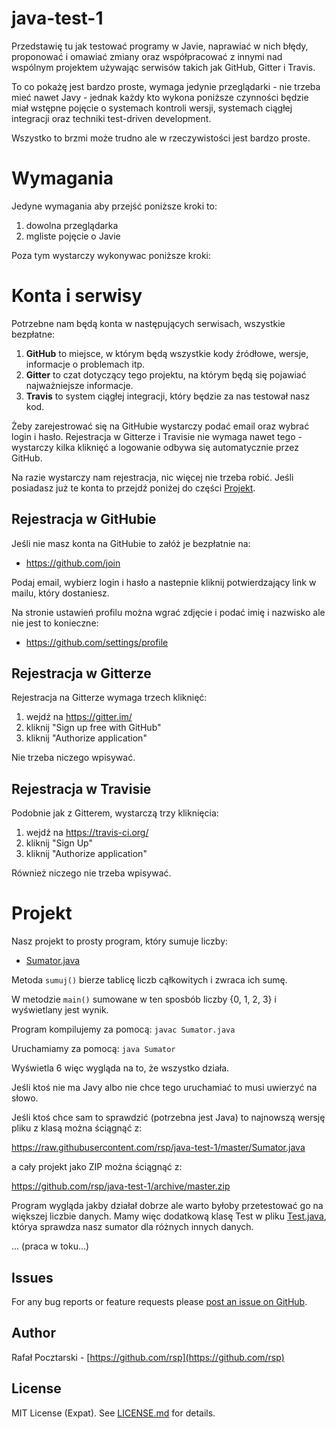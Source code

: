 java-test-1
===========

Przedstawię tu jak testować programy w Javie, naprawiać w nich błędy, proponować i omawiać zmiany oraz współpracować z innymi nad wspólnym projektem używając serwisów takich jak GitHub, Gitter i Travis.

To co pokażę jest bardzo proste, wymaga jedynie przeglądarki - nie trzeba mieć nawet Javy - jednak każdy kto wykona poniższe czynności będzie miał wstępne pojęcie o systemach kontroli wersji, systemach ciągłej integracji oraz techniki test-driven development.

Wszystko to brzmi może trudno ale w rzeczywistości jest bardzo proste.

Wymagania
=========
Jedyne wymagania aby przejść poniższe kroki to:

1. dowolna przeglądarka
2. mgliste pojęcie o Javie

Poza tym wystarczy wykonywac poniższe kroki:

Konta i serwisy
===============
Potrzebne nam będą konta w następujących serwisach, wszystkie bezpłatne:

1. **GitHub** to miejsce, w którym będą wszystkie kody źródłowe, wersje, informacje o problemach itp.
2. **Gitter** to czat dotyczący tego projektu, na którym będą się pojawiać najważniejsze informacje.
3. **Travis** to system ciągłej integracji, który będzie za nas testował nasz kod.

Żeby zarejestrować się na GitHubie wystarczy podać email oraz wybrać login i hasło. Rejestracja w Gitterze i Travisie nie wymaga nawet tego - wystarczy kilka kliknięć a logowanie odbywa się automatycznie przez GitHub.

Na razie wystarczy nam rejestracja, nic więcej nie trzeba robić. Jeśli posiadasz już te konta to przejdź poniżej do części [Projekt](#projekt).

Rejestracja w GitHubie
----------------------
Jeśli nie masz konta na GitHubie to załóż je bezpłatnie na:

* https://github.com/join

Podaj email, wybierz login i hasło a nastepnie kliknij potwierdzający link w mailu, który dostaniesz.

Na stronie ustawień profilu można wgrać zdjęcie i podać imię i nazwisko ale nie jest to konieczne:

* https://github.com/settings/profile

Rejestracja w Gitterze
----------------------
Rejestracja na Gitterze wymaga trzech kliknięć:

1. wejdź na https://gitter.im/
2. kliknij "Sign up free with GitHub"
3. kliknij "Authorize application"

Nie trzeba niczego wpisywać.

Rejestracja w Travisie
----------------------
Podobnie jak z Gitterem, wystarczą trzy kliknięcia:

1. wejdź na https://travis-ci.org/
2. kliknij "Sign Up"
3. kliknij "Authorize application"

Również niczego nie trzeba wpisywać.

Projekt
=======
Nasz projekt to prosty program, który sumuje liczby:

* [Sumator.java](Sumator.java)

Metoda `sumuj()` bierze tablicę liczb cąłkowitych i zwraca ich sumę.

W metodzie `main()` sumowane w ten sposbób liczby {0, 1, 2, 3} i wyświetlany jest wynik.

Program kompilujemy za pomocą: `javac Sumator.java`

Uruchamiamy za pomocą: `java Sumator`

Wyświetla 6 więc wygląda na to, że wszystko działa.

Jeśli ktoś nie ma Javy albo nie chce tego uruchamiać to musi uwierzyć na słowo.

Jeśli ktoś chce sam to sprawdzić (potrzebna jest Java) to najnowszą wersję pliku z klasą można ściągnąć z:

https://raw.githubusercontent.com/rsp/java-test-1/master/Sumator.java

a cały projekt jako ZIP można ściągnąć z:

https://github.com/rsp/java-test-1/archive/master.zip

Program wygląda jakby działał dobrze ale warto byłoby przetestować go na większej liczbie danych. Mamy więc dodatkową klasę Test w pliku [Test.java](Test.java), którya sprawdza nasz sumator dla różnych innych danych.


... (praca w toku...)




Issues
------
For any bug reports or feature requests please
[post an issue on GitHub](https://github.com/rsp/node-hapi-helpers/issues).

Author
------
Rafał Pocztarski - [https://github.com/rsp](https://github.com/rsp)

License
-------
MIT License (Expat). See [LICENSE.md](LICENSE.md) for details.
